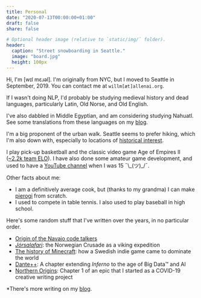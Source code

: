 ```yaml
---
title: Personal
date: "2020-07-13T00:00:00+01:00"
draft: false
share: false

# Optional header image (relative to `static/img/` folder).
header:
  caption: "Street snowboarding in Seattle."
  image: "board.jpg"
  height: 100px
---
```


<!-- <img src="/img/board.jpg" alt="Smiley face" style="float:right;width:200px;margin:50px;"> -->

Hi, I'm [wɪl mɛɹəl]. I'm originally from NYC, but I moved to Seattle in September, 2019. You can contact me at `willm[æt]allenai.org`.
<!-- ±ɛ/æ distinction -->

If I wasn't doing NLP, I'd probably be studying medieval history and dead languages, particularly Latin, Old Norse, and Old English.
<!-- Strangely enough, I took a class where we learned Proto Indo European. -->
I've also dabbled in Middle Egyptian, and am considering studying Nahuatl. See some translations from these languages on my [blog](/post/).

I'm a big proponent of the urban walk. Seattle seems to prefer hiking, which I'm also down with, especially to locations of [historical interest](https://en.wikipedia.org/wiki/West_Rock_Ridge).

I play pick-up basketball and the classic video game Age of Empires II ([~2.2k team ELO](https://ratings.aoe2.se/?team_one=802126&team_two=)). I have also done some amateur game development, and used to have a [YouTube channel](https://www.youtube.com/snorridevteam) when I was 15 ¯\\\_(ツ)\_/¯.

Other facts about me:

* I am a definitively average cook, but (thanks to my grandma) I can make [pierogi](https://en.wikipedia.org/wiki/Pierogi) from scratch.
* I used to compete in table tennis. I also used to play baseball in high school.

Here's some random stuff that I've written over the years, in no particular order.

* [Origin of the Navajo code talkers](/files/NavajoCodeTalkers.pdf)
* [*Jórsalafari*](/files/Jorsalafari.pdf): the Norwegian Crusade as a viking expedition
* [The history of Minecraft](https://www.packerintersections.com/the-history-of-minecraft-how-a-swedish-indie-game-came-to-dominate-the-world.html): how a Swedish indie game came to dominate the world
* [Dante++](/files/dantepp.pdf): A chapter extending *Inferno* to the age of Big Data™ and AI
* [Northern Origins](https://docs.google.com/document/d/1MxN3SAVeEb2sY-aI7JCxa2hhaGBNwgdgISVEotdPWG0/edit?usp=sharing): Chapter 1 of an epic that I started as a COVID-19 creative writing project

*There's more writing on my [blog](/post/).